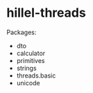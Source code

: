 # hillel-threads

Packages: 
 * dto
 * calculator
 * primitives
 * strings
 * threads.basic
 * unicode